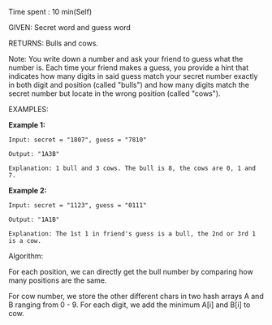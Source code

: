 Time spent :  10 min(Self)

GIVEN: Secret word and guess word

RETURNS: Bulls and cows.

Note: You write down a number and ask your friend to guess what the number is. Each time your friend makes a guess, you provide a hint that indicates how many digits in said guess match your secret number exactly in both digit and position (called "bulls") and how many digits match the secret number but locate in the wrong position (called "cows"). 

EXAMPLES:

**Example 1:**

```
Input: secret = "1807", guess = "7810"

Output: "1A3B"

Explanation: 1 bull and 3 cows. The bull is 8, the cows are 0, 1 and 7.
```

**Example 2:**

```
Input: secret = "1123", guess = "0111"

Output: "1A1B"

Explanation: The 1st 1 in friend's guess is a bull, the 2nd or 3rd 1 is a cow.
```

Algorithm:

For each position, we can directly get the bull number by comparing how many positions are the same.

For cow number, we store the other different chars in two hash arrays A and B ranging from 0 - 9. For each digit, we add the minimum  A[i] and B[i] to cow.